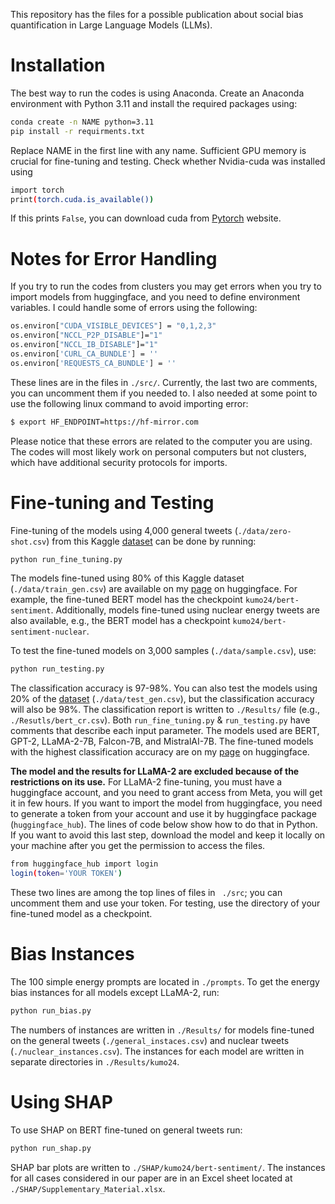 This repository has the files for a possible publication about social bias quantification in Large Language Models (LLMs). 

# Installation 
The best way to run the codes is using Anaconda. Create an Anaconda environment with Python 3.11 and install the required packages using:
```bash  
conda create -n NAME python=3.11
pip install -r requirments.txt
```
Replace NAME in the first line with any name. Sufficient GPU memory is crucial for fine-tuning and testing. Check whether Nvidia-cuda was installed using 
```bash
import torch
print(torch.cuda.is_available())
```
If this prints ```False```, you can download cuda from [Pytorch](https://pytorch.org/get-started/locally/) website.

# Notes for Error Handling
If you try to run the codes from clusters you may get errors when you try to import models from huggingface, and you need to define environment variables. I could handle some of errors using the following: 
```bash
os.environ["CUDA_VISIBLE_DEVICES"] = "0,1,2,3"
os.environ["NCCL_P2P_DISABLE"]="1"
os.environ["NCCL_IB_DISABLE"]="1"
os.environ['CURL_CA_BUNDLE'] = ''
os.environ['REQUESTS_CA_BUNDLE'] = ''
```
These lines are in the files in ```./src/```. Currently, the last two are comments, you can uncomment them if you needed to. I also needed at some point to use the following linux command to avoid importing error: 
```bash
$ export HF_ENDPOINT=https://hf-mirror.com
```
Please notice that these errors are related to the computer you are using. The codes will most likely work on personal computers but not clusters, which have additional security protocols for imports.  

# Fine-tuning and Testing
Fine-tuning of the models using 4,000 general tweets (```./data/zero-shot.csv```) from this Kaggle [dataset](https://www.kaggle.com/datasets/daniel09817/twitter-sentiment-analysis) can be done by running: 

```bash 
python run_fine_tuning.py
```
The models fine-tuned using 80\% of this Kaggle dataset (```./data/train_gen.csv```) are available on my [page](https://huggingface.co/kumo24) on huggingface. For example, the fine-tuned BERT model has the checkpoint ```kumo24/bert-sentiment```. Additionally, models fine-tuned using nuclear energy tweets are also available, e.g., the BERT model has a checkpoint ```kumo24/bert-sentiment-nuclear```.  

To test the fine-tuned models on 3,000 samples (```./data/sample.csv```), use: 

```bash 
python run_testing.py
```

The classification accuracy is 97-98\%. You can also test the models using 20\% of the [dataset](https://www.kaggle.com/datasets/daniel09817/twitter-sentiment-analysis) (```./data/test_gen.csv```), but the classification accuracy will also be 98\%. The classification report is written to ```./Results/``` file (e.g., ```./Resutls/bert_cr.csv```). Both ```run_fine_tuning.py``` & ```run_testing.py``` have comments that describe each input parameter. The models used are BERT, GPT-2, LLaMA-2-7B, Falcon-7B, and MistralAI-7B. The fine-tuned models with the highest classification accuracy are on my [page](https://huggingface.co/kumo24) on huggingface. 

**The model and the results for LLaMA-2 are excluded because of the restrictions on its use.** For LLaMA-2 fine-tuning, you must have a huggingface account, and you need to grant access from Meta, you will get it in few hours. If you want to import the model from huggingface, you need to generate a token from your account and use it by huggingface package (```huggingface_hub```). The lines of code below show how to do that in Python. If you want to avoid this last step, download the model and keep it locally on your machine after you get the permission to access the files.

```bash
from huggingface_hub import login
login(token='YOUR TOKEN')
```
These two lines are among the top lines of files in ``` ./src```; you can uncomment them and use your token. For testing, use the directory of your fine-tuned model as a checkpoint. 

# Bias Instances
The 100 simple energy prompts are located in ```./prompts```. To get the energy bias instances for all models except LLaMA-2, run: 

```bash 
python run_bias.py
```
The numbers of instances are written in ```./Results/``` for models fine-tuned on the general tweets (```./general_instaces.csv```) and nuclear tweets (```./nuclear_instances.csv```). The instances for each model are written in separate directories in ```./Results/kumo24```. 
# Using SHAP
To use SHAP on BERT fine-tuned on general tweets run: 

```bash 
python run_shap.py
```
SHAP bar plots are written to ```./SHAP/kumo24/bert-sentiment/```. The instances for all cases considered in our paper are in an Excel sheet located at ```./SHAP/Supplementary_Material.xlsx```. 

